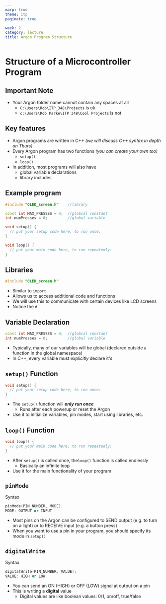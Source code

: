 ```yaml
---
marp: true
theme: itp
paginate: true

week: 2
category: lecture
title: Argon Program Structure
---
```


<!-- headingDivider: 2 -->

# Structure of a Microcontroller Program

## Important Note

- Your Argon folder name cannot contain any spaces at all
  - `C:\Users\Rob\ITP_348\Projects` is ok
  - `c:\Users\Rob Parke\ITP 348\Cool Projects` is not

## Key features

- Argon programs are written in C++ *(we will discuss C++ syntax in depth on Thurs)*
- Every Argon program has two functions *(you can create your own too)*
  - `setup()`
  - `loop()`
- In addition, most programs will also have
  - global variable declarations
  - library includes

## Example program

```c++
#include "OLED_screen.h"	//library

const int MAX_PRESSES = 4;	//globcal constant
int numPresses = 0;			//global variable

void setup() {
  // put your setup code here, to run once:
}

void loop() {
  // put your main code here, to run repeatedly:
}
```

## Libraries

```c++
#include "OLED_screen.h"
```

- Similar to `import`
- Allows us to access additional code and functions
- We will use this to communicate with certain devices like LCD screens
- Notice the `#`

## Variable Declaration

```c++
const int MAX_PRESSES = 4;	//globcal constant
int numPresses = 0;			//global variable
```

- Typically, many of our variables will be global (declared outside a function in the global namespace)
- In C++, every variable must *explicitly* declare it's

## `setup()` Function

```c++
void setup() {
  // put your setup code here, to run once:
}
```

- The `setup()` function will ***only run once***
  - Runs after each powerup or reset the Argon
- Use it to initialize variables, pin modes, start using libraries, etc.

## `loop()` Function

```c++
void loop() {
  // put your main code here, to run repeatedly:
}
```

- After `setup()` is called once, the`loop()` function is called endlessly 
  - Basically an infinite loop
- Use it for the main functionality of your program

## `pinMode` 

Syntax

```c++
pinMode(PIN_NUMBER, MODE);
MODE: OUTPUT or INPUT
```

- Most pins on the Argon can be configured to SEND output (e.g. to turn on a light) or to RECEIVE input (e.g. a button press)
- When you want to use a pin in your program, you should specify its mode in `setup()`

## `digitalWrite` 

Syntax

```c++
digitalWrite(PIN_NUMBER, VALUE);
VALUE: HIGH or LOW
```

- You can send an ON (HIGH) or OFF (LOW) signal at output on a pin
- This is writing a **digital** value
  - Digital values are like boolean values: 0/1, on/off, true/false